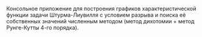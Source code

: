 Консольное приложение для построения графиков характеристической функции задачи Штурма-Лиувилля с условием разрыва и поиска её собственных значений численным методом (метод дихотомии + метод Рунге-Кутты 4-го порядка).
